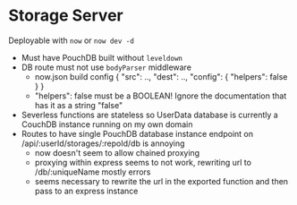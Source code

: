 # Storage Server

Deployable with `now` or `now dev -d`

- Must have PouchDB built without `leveldown`
- DB route must not use `bodyParser` middleware
    - now.json build config { "src": .., "dest": .., "config": { "helpers": false }  }
    - "helpers": false must be a BOOLEAN! Ignore the documentation that has it as a string "false"
- Severless functions are stateless so UserData database is currently a CouchDB instance running on my own domain
- Routes to have single PouchDB database instance endpoint on /api/:userId/storages/:repoId/db is annoying
    - now doesn't seem to allow chained proxying
    - proxying within express seems to not work, rewriting url to /db/:uniqueName mostly errors
    - seems necessary to rewrite the url in the exported function and then pass to an express instance